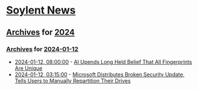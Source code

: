 # [Soylent News](../../../README.md)

## [Archives](../../index.md) for [2024](../index.md)

### [Archives](../../index.md) for [2024-01-12](index.md)

* [2024-01-12, 08:00:00](https://soylentnews.org/article.pl?sid=24/01/12/0159256&from=rss) - [AI Upends Long Held Belief That All Fingerprints Are Unique](https://soylentnews.org/article.pl?sid=24/01/12/0159256&from=rss)
* [2024-01-12, 03:15:00](https://soylentnews.org/article.pl?sid=24/01/11/056215&from=rss) - [Microsoft Distributes Broken Security Update, Tells Users to Manually Repartition Their Drives](https://soylentnews.org/article.pl?sid=24/01/11/056215&from=rss)
